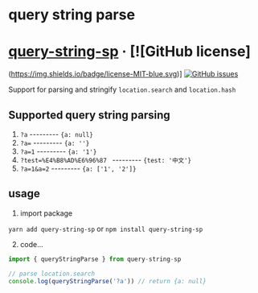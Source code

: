 # query string parse

# [query-string-sp](https://github.com/keshidong/query-string) &middot; [![GitHub license]
(https://img.shields.io/badge/license-MIT-blue.svg)]
[![GitHub issues](https://img.shields.io/github/issues/keshidong/query-string.svg)](https://github.com/keshidong/query-string/issues)


Support for parsing and stringify `location.search`  and `location.hash`

## Supported query string parsing

1. `?a`  ---------  `{a: null}`
2. `?a=` --------- `{a: ''}`
3. `?a=1` --------- `{a: '1'}`
4. `?test=%E4%B8%AD%E6%96%87 ` --------- `{test: '中文'}`
5. `?a=1&a=2` --------- `{a: ['1', '2']}`

## usage

1. import package

`yarn add query-string-sp` or `npm install query-string-sp`

2. code...

```javascript
import { queryStringParse } from query-string-sp

// parse location.search
console.log(queryStringParse('?a')) // return {a: null}

```